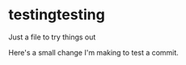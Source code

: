 testingtesting
==============

Just a file to try things out

Here's a small change I'm making to test a commit.
